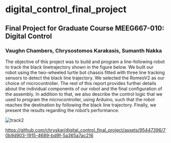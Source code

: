 # digital_control_final_project
## Final Project for Graduate Course MEEG667-010: Digital Control

### Vaughn Chambers, Chrysostomos Karakasis, Sumanth Nakka

The objective of this project was to build and program a line-following robot to track the black linetrajectory shown in the figure below. We built our robot using the two-wheeled turtle bot chassis fitted with three line tracking sensors to detect the black line trajectory. We selected the RomeoV2 as our choice of microcontroller. The rest of this report provides further details about the individual components of our robot and the final configuration of the assembly. In addition to that, we also describe the control logic that we used to program the microcontroller, using Arduino, such that the robot reaches the destination by following the black line trajectory. Finally, we present the results regarding the robot’s performance.

![track2](https://user-images.githubusercontent.com/95447396/145729262-12e4cba8-ed5d-4ab9-ba7d-8128c8274c6d.png)


https://github.com/chryskar/digital_control_final_project/assets/95447396/70b9d903-1915-4689-bd9f-5a365a7ac216

